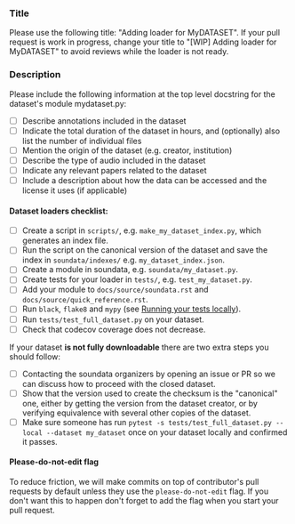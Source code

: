 ### Title

 Please use the following title: "Adding loader for MyDATASET". If your pull request is work in progress, change your title to "[WIP] Adding loader for MyDATASET" to avoid reviews while the loader is not ready.

### Description

Please include the following information at the top level docstring for the dataset's module mydataset.py:

- [ ] Describe annotations included in the dataset
- [ ] Indicate the total duration of the dataset in hours, and (optionally) also list the number of individual files
- [ ] Mention the origin of the dataset (e.g. creator, institution)
- [ ] Describe the type of audio included in the dataset
- [ ] Indicate any relevant papers related to the dataset
- [ ] Include a description about how the data can be accessed and the license it uses (if applicable)

#### Dataset loaders checklist:

- [ ] Create a script in `scripts/`, e.g. `make_my_dataset_index.py`, which generates an index file.
- [ ] Run the script on the canonical version of the dataset and save the index in `soundata/indexes/` e.g. `my_dataset_index.json`.
- [ ] Create a module in soundata, e.g. `soundata/my_dataset.py`.
- [ ] Create tests for your loader in `tests/`, e.g. `test_my_dataset.py`.
- [ ] Add your module to `docs/source/soundata.rst` and `docs/source/quick_reference.rst`.
- [ ] Run `black`, `flake8` and `mypy` (see [Running your tests locally](https://soundata.github.io/en/latest/source/contributing.html#running-your-tests-locally)).
- [ ] Run `tests/test_full_dataset.py` on your dataset.
- [ ] Check that codecov coverage does not decrease.

If your dataset **is not fully downloadable** there are two extra steps you should follow:
- [ ] Contacting the soundata organizers by opening an issue or PR so we can discuss how to proceed with the closed dataset.
- [ ] Show that the version used to create the checksum is the "canonical" one, either by getting the version from the dataset creator, or by verifying equivalence with several other copies of the dataset. 
- [ ] Make sure someone has run `pytest -s tests/test_full_dataset.py --local --dataset my_dataset` once on your dataset locally and confirmed it passes.

#### Please-do-not-edit flag
To reduce friction, we will make commits on top of contributor's pull requests by default unless they use the `please-do-not-edit` flag. If you don't want this to happen don't forget to add the flag when you start your pull request.
